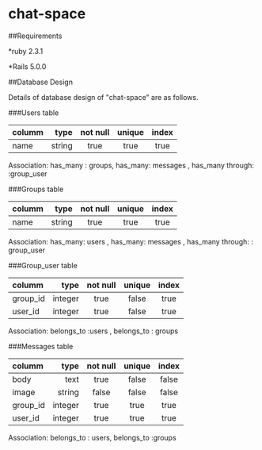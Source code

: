 # chat-space

##Requirements

*ruby 2.3.1

*Rails 5.0.0

##Database Design

Details of database design of "chat-space" are as follows.

###Users table

| columm | type | not null | unique | index |
|:-----------|------------:|:------------:|:------------:|:------------:|
| name | string | true | true | true |

Association: has_many : groups, has_many: messages , has_many through: :group_user

###Groups table

| columm | type | not null | unique | index |
|:-----------|------------:|:------------:|:------------:|:------------:|
| name | string | true | true | true |

Association: has_many: users , has_many: messages , has_many through: : group_user

###Group_user table

| columm | type | not null | unique | index |
|:-----------|------------:|:------------:|:------------:|:------------:|
| group_id | integer | true | false | true |
| user_id | integer | true | false | true |

Association: belongs_to :users , belongs_to : groups

###Messages table

| columm | type | not null | unique | index |
|:-----------|------------:|:------------:|:------------:|:------------:|
| body | text | true | false | false |
| image | string | false | false | false |
| group_id | integer | true | true | true |
| user_id | integer | true | true | true |

Association: belongs_to : users, belongs_to :groups


